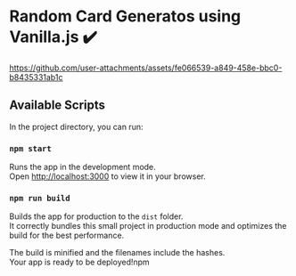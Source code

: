 # Random Card Generatos using Vanilla.js ✔️


https://github.com/user-attachments/assets/fe066539-a849-458e-bbc0-b8435331ab1c



## Available Scripts

In the project directory, you can run:

### `npm start`

Runs the app in the development mode.\
Open [http://localhost:3000](http://localhost:3000) to view it in your browser.


### `npm run build`

Builds the app for production to the `dist` folder.\
It correctly bundles this small project in production mode and optimizes the build for the best performance.

The build is minified and the filenames include the hashes.\
Your app is ready to be deployed!npm 
